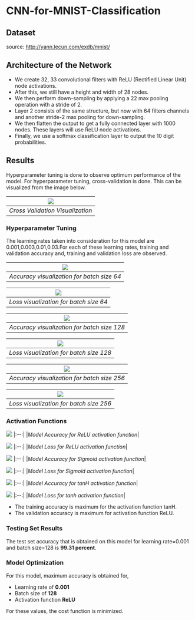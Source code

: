 # CNN-for-MNIST-Classification

## Dataset 
source: http://yann.lecun.com/exdb/mnist/

## Architecture of the Network

- We create 32, 33 convolutional filters with ReLU (Rectified Linear Unit) node activations. 
- After this, we still have a height and width of 28 nodes. 
- We then perform down-sampling by applying a 22 max pooling operation with a stride of 2. 
- Layer 2 consists of the same structure, but now with 64 filters channels and another stride-2 max pooling for down-sampling. 
- We then flatten the output to get a fully connected layer with 1000 nodes. These layers will use ReLU node activations. 
- Finally, we use a softmax classification layer to output the 10 digit probabilities.

## Results

Hyperparameter tuning is done to observe optimum performance of the model. For hyperparameter tuning, cross-validation is done. This can be visualized from the image below. 

![](https://github.com/sharvaridesh/CNN-for-MNIST-Classification/blob/master/results/cross-validation.JPG) |
|:--:|
|*Cross Validation Visualization*|

### Hyperparameter Tuning

The learning rates taken into consideration for this model are 0.001,0.003,0.01,0.03.For each of these learning rates, training and validation accuracy and, training and validation loss are observed.

![](https://github.com/sharvaridesh/CNN-for-MNIST-Classification/blob/master/results/accuracy_batchsize64.JPG) |
|:--:|
|*Accuracy visualization for batch size 64*|

![](https://github.com/sharvaridesh/CNN-for-MNIST-Classification/blob/master/results/loss_batchsize64.JPG) |
|:--:|
|*Loss visualization for batch size 64*|

![](https://github.com/sharvaridesh/CNN-for-MNIST-Classification/blob/master/results/accuracy_batchsize128.JPG) |
|:--:|
|*Accuracy visualization for batch size 128*|

![](https://github.com/sharvaridesh/CNN-for-MNIST-Classification/blob/master/results/loss_batchsize128.JPG) |
|:--:|
|*Loss visualization for batch size 128*|

![](https://github.com/sharvaridesh/CNN-for-MNIST-Classification/blob/master/results/accuracy_batchsize256.JPG) |
|:--:|
|*Accuracy visualization for batch size 256*|

![](https://github.com/sharvaridesh/CNN-for-MNIST-Classification/blob/master/results/loss_batchsize256.JPG) |
|:--:|
|*Loss visualization for batch size 256*|

### Activation Functions

![](https://github.com/sharvaridesh/CNN-for-MNIST-Classification/blob/master/results/accuracy_relu.JPG)
|:--:|
|*Model Accuracy for ReLU activation function*|

![](https://github.com/sharvaridesh/CNN-for-MNIST-Classification/blob/master/results/loss_relu.JPG)
|:--:|
|*Model Loss for ReLU activation function*|

![](https://github.com/sharvaridesh/CNN-for-MNIST-Classification/blob/master/results/accuracy_sigmoid.JPG)
|:--:|
|*Model Accuracy for Sigmoid activation function*|

![](https://github.com/sharvaridesh/CNN-for-MNIST-Classification/blob/master/results/loss_sigmoid.JPG)
|:--:|
|*Model Loss for Sigmoid activation function*|

![](https://github.com/sharvaridesh/CNN-for-MNIST-Classification/blob/master/results/accuracy_tanh.JPG)
|:--:|
|*Model Accuracy for tanH activation function*|

![](https://github.com/sharvaridesh/CNN-for-MNIST-Classification/blob/master/results/loss_tanh.JPG)
|:--:|
|*Model Loss for tanh activation function*|

- The training accuracy is maximum for the activation function tanH. 
- The validation accuracy is maximum for activation function ReLU.

### Testing Set Results

The test set accuracy that is obtained on this model for learning rate=0.001 and batch size=128 is **99.31 percent**.

### Model Optimization

For this model, maximum accuracy is obtained for, 
- Learning rate of **0.001**
- Batch size of **128** 
- Activation function **ReLU** 

For these values, the cost function is minimized.

